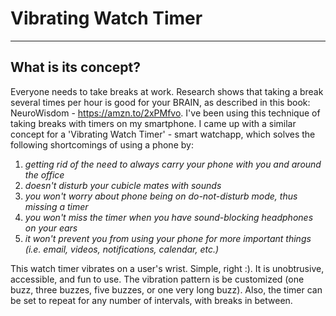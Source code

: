 # Vibrating Watch Timer

----
## What is its concept?
Everyone needs to take breaks at work.  Research shows that taking a break several times per hour is good for your BRAIN, as described in this book: NeuroWisdom - https://amzn.to/2xPMfvo.
I've been using this technique of taking breaks with timers on my smartphone.  I came up with a similar concept for a 'Vibrating Watch Timer' - smart watchapp, which solves the following shortcomings of using a phone by:

1. *getting rid of the need to always carry your phone with you and around the office*
2. *doesn't disturb your cubicle mates with sounds*
3. *you won't worry about phone being on do-not-disturb mode, thus missing a timer*
4. *you won't miss the timer when you have sound-blocking headphones on your ears*
5. *it won't prevent you from using your phone for more important things (i.e. email, videos, notifications, calendar, etc.)*

This watch timer vibrates on a user's wrist.  Simple, right :).  It is unobtrusive, accessible, and fun to use.  The vibration pattern is be customized (one buzz, three buzzes, five buzzes, or one very long buzz).  Also, the timer can be set to repeat for any number of intervals, with breaks in between.